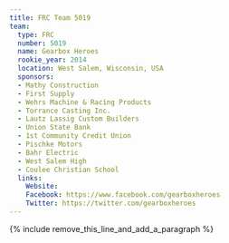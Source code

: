 ```yaml
---
title: FRC Team 5019
team:
  type: FRC
  number: 5019
  name: Gearbox Heroes
  rookie_year: 2014
  location: West Salem, Wisconsin, USA
  sponsors:
  - Mathy Construction
  - First Supply
  - Wehrs Machine & Racing Products
  - Torrance Casting Inc.
  - Lautz Lassig Custom Builders
  - Union State Bank
  - 1st Community Credit Union
  - Pischke Motors
  - Bahr Electric
  - West Salem High
  - Coulee Christian School
  links:
    Website:
    Facebook: https://www.facebook.com/gearboxheroes
    Twitter: https://twitter.com/gearboxheroes
---
```


{% include remove_this_line_and_add_a_paragraph %}